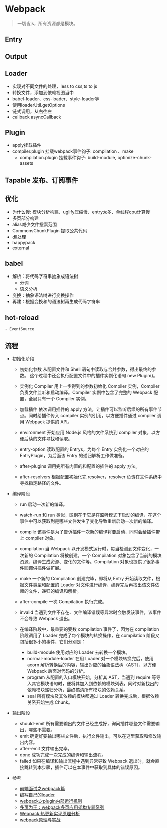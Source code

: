# Webpack
> 一切皆js，所有资源都是模块。

## Entry
## Output
## Loader
- 实现对不同文件的处理，less to css,ts to js
- 转换文件，添加到依赖视图当中
- babel-loader、css-loader、style-loader等
- 使用loaderUtil.getOptions
- 链式调用，从右往左
- callback asyncCallback

## Plugin
- apply挂载插件
- compiler.plugin 挂载webpack事件钩子: compilation 、make
    - compilation.plugin 挂载事件钩子: build-module, optimize-chunk-assets

## Tapable 发布、订阅事件

## 优化
- 为什么慢: 模块分析构建、uglify压缩慢、entry太多、单线程cpu计算慢
- 多页部分构建
- alias减少文件搜索范围
- CommonsChunkPlugin 提取公共代码
- dll处理
- happypack
- external

## babel
- 解析：将代码字符串抽象成语法树
    - 分词
    - 语义分析
- 变换：抽象语法树进行变换操作
- 再建：根据变换和的语法树再生成代码字符串

## hot-reload
    - EventSource
## 流程
- 初始化阶段
    - 初始化参数
        从配置文件和 Shell 语句中读取与合并参数，得出最终的参数。 这个过程中还会执行配置文件中的插件实例化语句 new Plugin()。

    - 实例化 Compiler
        用上一步得到的参数初始化 Compiler 实例，Compiler 负责文件监听和启动编译。Compiler 实例中包含了完整的 Webpack 配置，全局只有一个 Compiler 实例。
    - 加载插件
        依次调用插件的 apply 方法，让插件可以监听后续的所有事件节点。同时给插件传入 compiler 实例的引用，以方便插件通过 compiler 调用 Webpack 提供的 API。
    - environment
        开始应用 Node.js 风格的文件系统到 compiler 对象，以方便后续的文件寻找和读取。
    - entry-option
        读取配置的 Entrys，为每个 Entry 实例化一个对应的 EntryPlugin，为后面该 Entry 的递归解析工作做准备。
    - after-plugins
        调用完所有内置的和配置的插件的 apply 方法。
    - after-resolvers
        根据配置初始化完 resolver，resolver 负责在文件系统中寻找指定路径的文件。

- 编译阶段
    - run
        启动一次新的编译。
    - watch-run
        和 run 类似，区别在于它是在监听模式下启动的编译，在这个事件中可以获取到是哪些文件发生了变化导致重新启动一次新的编译。
    - compile
        该事件是为了告诉插件一次新的编译将要启动，同时会给插件带上 compiler 对象。

    - compilation
        当 Webpack 以开发模式运行时，每当检测到文件变化，一次新的 Compilation 将被创建。一个 Compilation 对象包含了当前的模块资源、编译生成资源、变化的文件等。Compilation 对象也提供了很多事件回调供插件做扩展。

    - make
        一个新的 Compilation 创建完毕，即将从 Entry 开始读取文件，根据文件类型和配置的 Loader 对文件进行编译，编译完后再找出该文件依赖的文件，递归的编译和解析。

    - after-compile
        一次 Compilation 执行完成。

    - invalid
        当遇到文件不存在、文件编译错误等异常时会触发该事件，该事件不会导致 Webpack 退出。

    - 在编译阶段中，最重要的要数 compilation 事件了，因为在             compilation 阶段调用了 Loader 完成了每个模块的转换操作，在       compilation 阶段又包括很多小的事件，它们分别是：

        - build-module
        使用对应的 Loader 去转换一个模块。
        - normal-module-loader
        在用 Loader 对一个模块转换完后，使用 acorn 解析转换后的内容，输出对应的抽象语法树（AST），以方便 Webpack 后面对代码的分析。
        - program
        从配置的入口模块开始，分析其 AST，当遇到 require 等导入其它模块语句时，便将其加入到依赖的模块列表，同时对新找出的依赖模块递归分析，最终搞清所有模块的依赖关系。
        - seal
        所有模块及其依赖的模块都通过 Loader 转换完成后，根据依赖关系开始生成 Chunk。

- 输出阶段
    - should-emit
        所有需要输出的文件已经生成好，询问插件哪些文件需要输出，哪些不需要。
    - emit
        确定好要输出哪些文件后，执行文件输出，可以在这里获取和修改输出内容。
    - after-emit
        文件输出完毕。
    - done
        成功完成一次完成的编译和输出流程。
    - failed
        如果在编译和输出流程中遇到异常导致 Webpack 退出时，就会直接跳转到本步骤，插件可以在本事件中获取到具体的错误原因。
                                

- 参考
    - [前端面试之webpack篇](https://juejin.im/post/59cb6307f265da064e1f65b9#heading-5)
    - [编写自己的loader](https://doc.webpack-china.org/contribute/writing-a-loader)
    - [webpack之plugin内部运行机制](https://fengmiaosen.github.io/2017/03/21/webpack-core-code/)
    - [多页为王：webpack多页应用架构专题系列](https://array_huang.coding.me/webpack-book/chapter0/preface.html)
    - [Webpack 热更新实现原理分析](https://zhuanlan.zhihu.com/p/30623057)
    - [webpack原理与实战](http://wuhaolin.cn/2017/05/31/webpack%E5%8E%9F%E7%90%86%E4%B8%8E%E5%AE%9E%E6%88%98/)